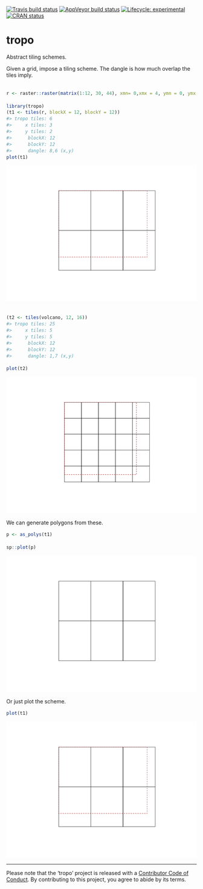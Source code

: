 
<!-- README.md is generated from README.Rmd. Please edit that file -->

<!-- badges: start -->

[![Travis build
status](https://travis-ci.org/hypertidy/tropo.svg?branch=master)](https://travis-ci.org/hypertidy/tropo)
[![AppVeyor build
status](https://ci.appveyor.com/api/projects/status/github/hypertidy/tropo?branch=master&svg=true)](https://ci.appveyor.com/project/hypertidy/tropo)
[![Lifecycle:
experimental](https://img.shields.io/badge/lifecycle-experimental-orange.svg)](https://www.tidyverse.org/lifecycle/#experimental)
[![CRAN
status](https://www.r-pkg.org/badges/version/tropo)](https://CRAN.R-project.org/package=tropo)
<!-- badges: end -->

# tropo

Abstract tiling schemes.

Given a grid, impose a tiling scheme. The dangle is how much overlap the
tiles imply.

``` r

r <- raster::raster(matrix(1:12, 30, 44), xmn= 0,xmx = 4, ymn = 0, ymx = 3)

library(tropo)
(t1 <- tiles(r, blockX = 12, blockY = 12))
#> tropo tiles: 6
#>     x tiles: 3
#>     y tiles: 2
#>      blockX: 12
#>      blockY: 12
#>      dangle: 8,6 (x,y)
plot(t1)
```

![](man/figures/README-grid-1.png)<!-- -->

``` r

(t2 <- tiles(volcano, 12, 16))
#> tropo tiles: 25
#>     x tiles: 5
#>     y tiles: 5
#>      blockX: 12
#>      blockY: 12
#>      dangle: 1,7 (x,y)

plot(t2)
```

![](man/figures/README-grid-2.png)<!-- -->

We can generate polygons from these.

``` r
p <- as_polys(t1)

sp::plot(p)
```

![](man/figures/README-poly-1.png)<!-- -->

Or just plot the scheme.

``` r
plot(t1)
```

![](man/figures/README-plot-1.png)<!-- -->

-----

Please note that the ‘tropo’ project is released with a [Contributor
Code of
Conduct](https://github.com/hypertidy/tropo/blob/master/CODE_OF_CONDUCT.md).
By contributing to this project, you agree to abide by its terms.
